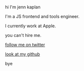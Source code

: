 hi I'm jenn kaplan

I'm a JS frontend and tools engineer.

I currently work at Apple.

you can't hire me.

[follow me on twitter](https://twitter.com/jkap)

[look at my github](https://github.com/jkap)

bye
